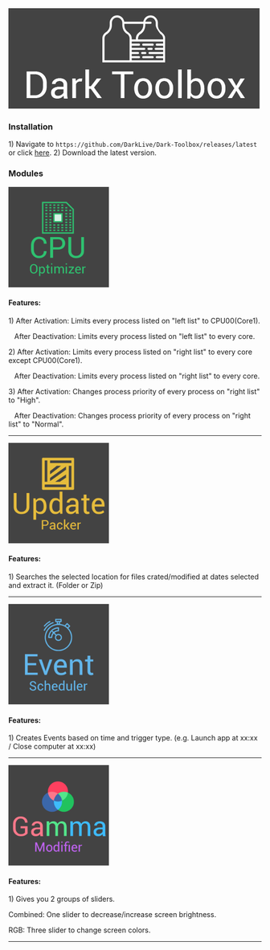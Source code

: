 <img src="https://raw.githubusercontent.com/DarkLive/Dark-Toolbox/master/Dark%20Toolbox/Splash.png">

### Installation ###
1)&nbsp;Navigate to `https://github.com/DarkLive/Dark-Toolbox/releases/latest` or click [here](https://github.com/DarkLive/Dark-Toolbox/releases/latest).
2)&nbsp;Download the latest version.

### Modules ###
<img src="https://raw.githubusercontent.com/DarkLive/Dark-Toolbox/master/Dark%20Toolbox/Resources/Dark-Icons/cpuoptimizertile.png" width="200">

#### Features: ####

1)&nbsp;After Activation: Limits every process listed on "left list" to CPU00(Core1).

&nbsp;&nbsp;&nbsp;After Deactivation: Limits every process listed on "left list" to every core.
  
2)&nbsp;After Activation: Limits every process listed on "right list" to every core except CPU00(Core1).

&nbsp;&nbsp;&nbsp;After Deactivation: Limits every process listed on "right list" to every core.
  
3)&nbsp;After Activation: Changes process priority of every process on "right list" to "High".

&nbsp;&nbsp;&nbsp;After Deactivation: Changes process priority of every process on "right list" to "Normal".
  
***

<img src="https://raw.githubusercontent.com/DarkLive/Dark-Toolbox/master/Dark%20Toolbox/Resources/Dark-Icons/uppackertile.png" width="200">

#### Features: ####

1)&nbsp;Searches the selected location for files crated/modified at dates selected and extract it. (Folder or Zip)
***

<img src="https://raw.githubusercontent.com/DarkLive/Dark-Toolbox/master/Dark%20Toolbox/Resources/Dark-Icons/eventscheduletile.png" width="200">

#### Features: ####

1)&nbsp;Creates Events based on time and trigger type. (e.g. Launch app at xx:xx / Close computer at xx:xx)
***

<img src="https://raw.githubusercontent.com/DarkLive/Dark-Toolbox/master/Dark%20Toolbox/Resources/Dark-Icons/gammatile.png" width="200">

#### Features: ####

1)&nbsp;Gives you 2 groups of sliders. 

Combined: One slider to decrease/increase screen brightness.

RGB: Three slider to change screen colors.
***
  
